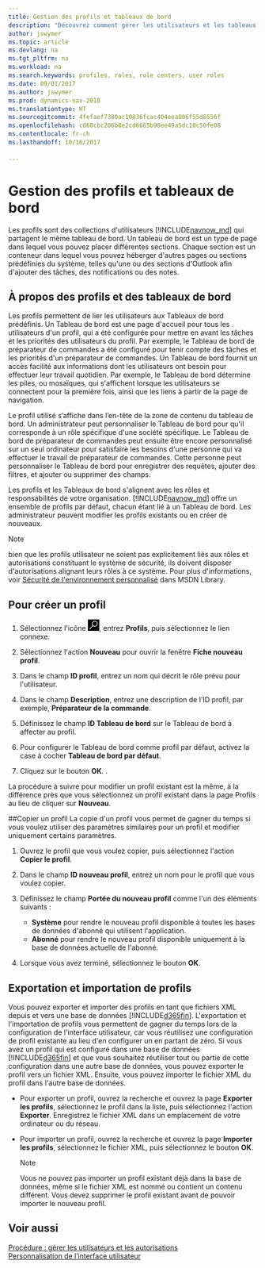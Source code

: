 ```yaml
---
title: Gestion des profils et tableaux de bord
description: "Découvrez comment gérer les utilisateurs et les tableaux de bord dans Dynamics NAV."
author: jswymer
ms.topic: article
ms.devlang: na
ms.tgt_pltfrm: na
ms.workload: na
ms.search.keywords: profiles, roles, role centers, user roles
ms.date: 09/01/2017
ms.author: jswymer
ms.prod: dynamics-nav-2018
ms.translationtype: HT
ms.sourcegitcommit: 4fefaef7380ac10836fcac404eea006f55d8556f
ms.openlocfilehash: cd60cbc206b8e2cd6665b98ee49a5dc10c50fe08
ms.contentlocale: fr-ch
ms.lasthandoff: 10/16/2017

---
```

# <a name="managing-profiles-and-role-centers"></a>Gestion des profils et tableaux de bord
Les profils sont des collections d'utilisateurs [!INCLUDE[navnow_md](includes/navnow_md.md)] qui partagent le même tableau de bord. Un tableau de bord est un type de page dans lequel vous pouvez placer différentes sections. Chaque section est un conteneur dans lequel vous pouvez héberger d'autres pages ou sections prédéfinies du système, telles qu'une ou des sections d'Outlook afin d'ajouter des tâches, des notifications ou des notes.  

## <a name="about-profiles-and-role-centers"></a>À propos des profils et des tableaux de bord
Les profils permettent de lier les utilisateurs aux Tableaux de bord prédéfinis. Un Tableau de bord est une page d'accueil pour tous les utilisateurs d'un profil, qui a été configurée pour mettre en avant les tâches et les priorités des utilisateurs du profil. Par exemple, le Tableau de bord de préparateur de commandes a été configuré pour tenir compte des tâches et les priorités d'un préparateur de commandes. Un Tableau de bord fournit un accès facilité aux informations dont les utilisateurs ont besoin pour effectuer leur travail quotidien. Par exemple, le Tableau de bord détermine les piles, ou mosaïques, qui s'affichent lorsque les utilisateurs se connectent pour la première fois, ainsi que les liens à partir de la page de navigation.

Le profil utilisé s’affiche dans l’en-tête de la zone de contenu du tableau de bord. Un administrateur peut personnaliser le Tableau de bord pour qu'il corresponde à un rôle spécifique d'une société spécifique. Le Tableau de bord de préparateur de commandes peut ensuite être encore personnalisé sur un seul ordinateur pour satisfaire les besoins d'une personne qui va effectuer le travail de préparateur de commandes. Cette personne peut personnaliser le Tableau de bord pour enregistrer des requêtes, ajouter des filtres, et ajouter ou supprimer des champs.

Les profils et les Tableaux de bord s'alignent avec les rôles et responsabilités de votre organisation. [!INCLUDE[navnow_md](includes/navnow_md.md)] offre un ensemble de profils par défaut, chacun étant lié à un Tableau de bord. Les administrateur peuvent modifier les profils existants ou en créer de nouveaux.  
  
> [!NOTE]  
>  bien que les profils utilisateur ne soient pas explicitement liés aux rôles et autorisations constituant le système de sécurité, ils doivent disposer d'autorisations alignant leurs rôles à ce système. Pour plus d'informations, voir [Sécurité de l'environnement personnalisé](http://go.microsoft.com/fwlink?LinkId=147633) dans MSDN Library. 

## <a name="to-create-a-profile"></a>Pour créer un profil
1.  Sélectionnez l'icône ![Page ou état pour la recherche](media/ui-search/search_small.png "Page ou état pour la recherche"), entrez **Profils**, puis sélectionnez le lien connexe.  
  
2.  Sélectionnez l'action **Nouveau** pour ouvrir la fenêtre **Fiche nouveau profil**.  
  
3.  Dans le champ **ID profil**, entrez un nom qui décrit le rôle prévu pour l'utilisateur.  
  
4.  Dans le champ **Description**, entrez une description de l'ID profil, par exemple, **Préparateur de la commande**.  
  
5.  Définissez le champ **ID Tableau de bord** sur le Tableau de bord à affecter au profil.  
  
6.  Pour configurer le Tableau de bord comme profil par défaut, activez la case à cocher **Tableau de bord par défaut**.  
  
7.  Cliquez sur le bouton **OK**. .  
  
La procédure à suivre pour modifier un profil existant est la même, à la différence près que vous sélectionnez un profil existant dans la page Profils au lieu de cliquer sur **Nouveau**.  


##<a name="copying-a-profile"></a>Copier un profil 
La copie d'un profil vous permet de gagner du temps si vous voulez utiliser des paramètres similaires pour un profil et modifier uniquement certains paramètres.

1.  Ouvrez le profil que vous voulez copier, puis sélectionnez l'action **Copier le profil**.

2.  Dans le champ **ID nouveau profil**, entrez un nom pour le profil que vous voulez copier. 

3.  Définissez le champ **Portée du nouveau profil** comme l'un des éléments suivants :

    - **Système** pour rendre le nouveau profil disponible à toutes les bases de données d'abonné qui utilisent l'application.
    - **Abonné** pour rendre le nouveau profil disponible uniquement à la base de données actuelle de l'abonné. 
4. Lorsque vous avez terminé, sélectionnez le bouton **OK**.

## <a name="ExportImportProfile"></a>Exportation et importation de profils

Vous pouvez exporter et importer des profils en tant que fichiers XML depuis et vers une base de données [!INCLUDE[d365fin](includes/d365fin_md.md)]. L'exportation et l'importation de profils vous permettent de gagner du temps lors de la configuration de l'interface utilisateur, car vous réutilisez une configuration de profil existante au lieu d'en configurer un en partant de zéro. Si vous avez un profil qui est configuré dans une base de données [!INCLUDE[d365fin](includes/d365fin_md.md)] et que vous souhaitez réutiliser tout ou partie de cette configuration dans une autre base de données, vous pouvez exporter le profil vers un fichier XML. Ensuite, vous pouvez importer le fichier XML du profil dans l'autre base de données.

-   Pour exporter un profil, ouvrez la recherche et ouvrez la page **Exporter les profils**, sélectionnez le profil dans la liste, puis sélectionnez l'action **Exporter**. Enregistrez le fichier XML dans un emplacement de votre ordinateur ou du réseau. 
  
-   Pour importer un profil, ouvrez la recherche et ouvrez la page **Importer les profils**, sélectionnez le fichier XML, puis sélectionnez le bouton **OK**. 

    > [!NOTE]  
    >  Vous ne pouvez pas importer un profil existant déjà dans la base de données, même si le fichier XML est nommé ou contient un contenu différent. Vous devez supprimer le profil existant avant de pouvoir importer le nouveau profil. 



## <a name="see-also"></a>Voir aussi  
[Procédure : gérer les utilisateurs et les autorisations](ui-how-users-permissions.md)  
[Personnalisation de l’interface utilisateur](ui-customizing-overview.md)   
<!--[Security Overview](../Security%20Overview.md)-->

